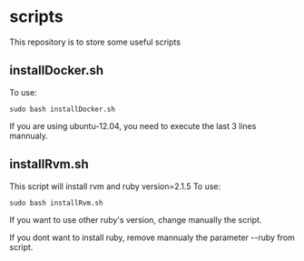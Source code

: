 # scripts
This repository is to store some useful scripts

## installDocker.sh
To use: 
```
sudo bash installDocker.sh
```
If you are using ubuntu-12.04, you need to execute the last 3 lines mannualy.

## installRvm.sh
This script will install rvm and ruby version=2.1.5 
To use: 
```
sudo bash installRvm.sh
```
If you want to use other ruby's version, change manually the script.

If you dont want to install ruby, remove mannualy the parameter --ruby from script.
